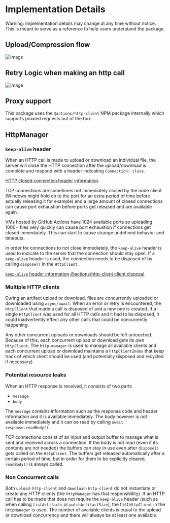 # Implementation Details

Warning: Implementation details may change at any time without notice. This is meant to serve as a reference to help users understand the package.

## Upload/Compression flow

![image](https://user-images.githubusercontent.com/16109154/77190819-38685d80-6ada-11ea-8281-4703ff8cc025.png)

## Retry Logic when making an http call

![image](https://user-images.githubusercontent.com/16109154/78247198-bbca7b80-74ea-11ea-973e-9a8557dd564d.png)

## Proxy support

This package uses the `@actions/http-client` NPM package internally which supports proxied requests out of the box.

## HttpManager

### `keep-alive` header

When an HTTP call is made to upload or download an individual file, the server will close the HTTP connection after the upload/download is complete and respond with a header indicating `Connection: close`.

[HTTP closed connection header information](https://tools.ietf.org/html/rfc2616#section-14.10)

TCP connections are sometimes not immediately closed by the node client (Windows might hold on to the port for an extra period of time before actually releasing it for example) and a large amount of closed connections can cause port exhaustion before ports get released and are available again.

VMs hosted by GitHub Actions have 1024 available ports so uploading 1000+ files very quickly can cause port exhaustion if connections get closed immediately. This can start to cause strange undefined behavior and timeouts.

In order for connections to not close immediately, the `keep-alive` header is used to indicate to the server that the connection should stay open. If a `keep-alive` header is used, the connection needs to be disposed of by calling `dispose()` in the `HttpClient`. 

[`keep-alive` header information](https://developer.mozilla.org/en-US/docs/Web/HTTP/Headers/Keep-Alive)
[@actions/http-client client disposal](https://github.com/actions/http-client/blob/04e5ad73cd3fd1f5610a32116b0759eddf6570d2/index.ts#L292)


### Multiple HTTP clients

During an artifact upload or download, files are concurrently uploaded or downloaded using `async/await`. When an error or retry is encountered, the `HttpClient` that made a call is disposed of and a new one is created. If a single `HttpClient` was used for all HTTP calls and it had to be disposed, it could inadvertently effect any other calls that could be concurrently happening.

Any other concurrent uploads or downloads should be left untouched. Because of this, each concurrent upload or download gets its own `HttpClient`. The `http-manager` is used to manage all available clients and each concurrent upload or download maintains a `httpClientIndex` that keep track of which client should be used (and potentially disposed and recycled if necessary)

### Potential resource leaks

When an HTTP response is received, it consists of two parts
- `message`
- `body`

The `message` contains information such as the response code and header information and it is available immediately. The body however is not available immediately and it can be read by calling `await response.readBody()`.

TCP connections consist of an input and output buffer to manage what is sent and received across a connection. If the body is not read (even if its contents are not needed) the buffers can stay in use even after `dispose()` gets called on the `HttpClient`. The buffers get released automatically after a certain period of time, but in order for them to be explicitly cleared, `readBody()` is always called.

### Non Concurrent calls

Both `upload-http-client` and `download-http-client` do not instantiate or create any HTTP clients (the `HttpManager` has that responsibility). If an HTTP call has to be made that does not require the `keep-alive` header (such as when calling `listArtifacts` or `patchArtifactSize`), the first `HttpClient` in the `HttpManager` is used. The number of available clients is equal to the upload or download concurrency and there will always be at least one available.
